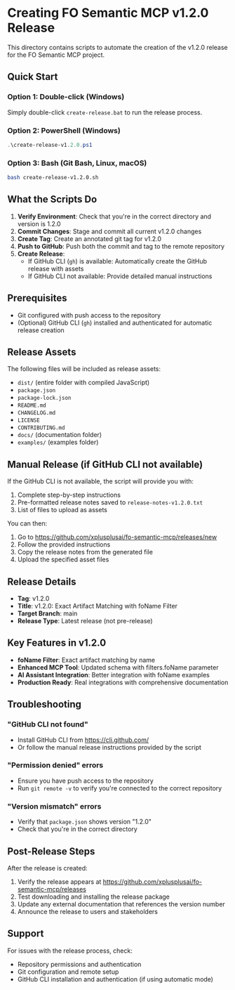 # Creating FO Semantic MCP v1.2.0 Release

This directory contains scripts to automate the creation of the v1.2.0 release for the FO Semantic MCP project.

## Quick Start

### Option 1: Double-click (Windows)
Simply double-click `create-release.bat` to run the release process.

### Option 2: PowerShell (Windows)
```powershell
.\create-release-v1.2.0.ps1
```

### Option 3: Bash (Git Bash, Linux, macOS)
```bash
bash create-release-v1.2.0.sh
```

## What the Scripts Do

1. **Verify Environment**: Check that you're in the correct directory and version is 1.2.0
2. **Commit Changes**: Stage and commit all current v1.2.0 changes
3. **Create Tag**: Create an annotated git tag for v1.2.0
4. **Push to GitHub**: Push both the commit and tag to the remote repository
5. **Create Release**:
   - If GitHub CLI (`gh`) is available: Automatically create the GitHub release with assets
   - If GitHub CLI not available: Provide detailed manual instructions

## Prerequisites

- Git configured with push access to the repository
- (Optional) GitHub CLI (`gh`) installed and authenticated for automatic release creation

## Release Assets

The following files will be included as release assets:
- `dist/` (entire folder with compiled JavaScript)
- `package.json`
- `package-lock.json`
- `README.md`
- `CHANGELOG.md`
- `LICENSE`
- `CONTRIBUTING.md`
- `docs/` (documentation folder)
- `examples/` (examples folder)

## Manual Release (if GitHub CLI not available)

If the GitHub CLI is not available, the script will provide you with:
1. Complete step-by-step instructions
2. Pre-formatted release notes saved to `release-notes-v1.2.0.txt`
3. List of files to upload as assets

You can then:
1. Go to https://github.com/xplusplusai/fo-semantic-mcp/releases/new
2. Follow the provided instructions
3. Copy the release notes from the generated file
4. Upload the specified asset files

## Release Details

- **Tag**: v1.2.0
- **Title**: v1.2.0: Exact Artifact Matching with foName Filter
- **Target Branch**: main
- **Release Type**: Latest release (not pre-release)

## Key Features in v1.2.0

- **foName Filter**: Exact artifact matching by name
- **Enhanced MCP Tool**: Updated schema with filters.foName parameter
- **AI Assistant Integration**: Better integration with foName examples
- **Production Ready**: Real integrations with comprehensive documentation

## Troubleshooting

### "GitHub CLI not found"
- Install GitHub CLI from https://cli.github.com/
- Or follow the manual release instructions provided by the script

### "Permission denied" errors
- Ensure you have push access to the repository
- Run `git remote -v` to verify you're connected to the correct repository

### "Version mismatch" errors
- Verify that `package.json` shows version "1.2.0"
- Check that you're in the correct directory

## Post-Release Steps

After the release is created:
1. Verify the release appears at https://github.com/xplusplusai/fo-semantic-mcp/releases
2. Test downloading and installing the release package
3. Update any external documentation that references the version number
4. Announce the release to users and stakeholders

## Support

For issues with the release process, check:
- Repository permissions and authentication
- Git configuration and remote setup
- GitHub CLI installation and authentication (if using automatic mode)
